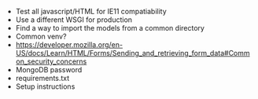  - Test all javascript/HTML for IE11 compatiability
 - Use a different WSGI for production
 - Find a way to import the models from a common directory
 - Common venv?
 - https://developer.mozilla.org/en-US/docs/Learn/HTML/Forms/Sending_and_retrieving_form_data#Common_security_concerns
 - MongoDB password
 - requirements.txt
 - Setup instructions